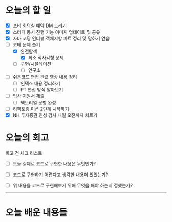 
# 오늘의 할 일

- [x] 포비 회의실 예약 DM 드리기
- [x] 스터디 동시 진행 기능 이미지 업데이트 및 공유
- [x] 자바 코딩 인터뷰 객체지향 파트 정리 및 말하기 연습
- [ ] 코테 문제 풀기
	- [x] 완전탐색
		- [x] 최소 직사각형 문제
	- [ ] 구현/시뮬레이션
		- [ ] 연구소
- [ ] 쉬운코드 면접 관련 영상 내용 정리
	- [ ] 인덱스 내용 정리하기
	- [ ] PT 면접 방식 알아보기
- [ ] 입사 지원서 제출
	- [ ] 넥토리얼 문항 완성
- [ ] 리팩토링 미션 2단계 시작하기
- [x] NH 투자증권 인성 검사 내일 오전까지 치르기

# 오늘의 회고

회고 전 체크 리스트
- [ ] 오늘 실제로 코드로 구현한 내용은 무엇인가?
- [ ] 코드로 구현하기 어렵다고 생각한 내용이 있었는가?
- [ ] 위 내용을 코드로 구현해보기 위해 무엇을 해야 하는지 정했는가?




---
# 오늘 배운 내용들

